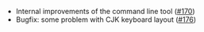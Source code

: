 * Internal improvements of the command line tool ([#170](https://github.com/qvacua/vimr/pull/170))
* Bugfix: some problem with CJK keyboard layout ([#176](https://github.com/qvacua/vimr/pull/176))

